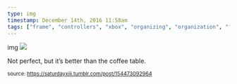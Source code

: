 ```yaml
---
type: img
timestamp: December 14th, 2016 11:58am
tags: ["frame", "controllers", "xbox", "organizing", "organization", "framing"]
---
```

img
<img src="https://saturdayxiii.github.io/media/154473092964.jpg"/>

Not perfect, but it’s better than the coffee table.
 
      
      
      
      
      
  
<small>source: https://saturdayxiii.tumblr.com/post/154473092964</small>